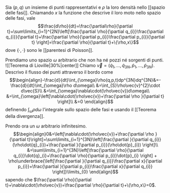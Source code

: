 Sia $(p,q)$ un insieme di punti rappresentativi e $\rho$ la loro densità nello [[spazio delle fasi]]. Chiamando $x$ la funzione che descrive il loro moto nello spazio delle fasi, vale
$$\frac{d\rho}{dt}=\frac{\partial\rho}{\partial t}+\sum\limits_{i=1}^{2N}\left[\frac{\partial \rho}{\partial q_{i}}\frac{\partial q_{i}}{\partial t}+\frac{\partial \rho}{\partial p_{i}}\frac{\partial p_{i}}{\partial t} \right]=\frac{\partial \rho}{\partial t}+\{\rho,x\}$$
dove $\{\cdot,\cdot\}$ sono le [[parentesi di Poisson]].

Prendiamo uno spazio $\omega$ arbitrario che non ha né pozzi né sorgenti di punti.
![[Teorema di Lioville|30%|center]]
Chiamo $\vec{v}=(\dot{q}_{1},\ldots,\dot{q}_{3N},\dot{p}_{1},\ldots,\dot{p}_{3N})$. Descrivo il flusso dei punti attraverso il bordo come
$$\begin{align}-\frac{d}{dt}\int_{\omega}\rho(q,p,t)dp^{3N}dq^{3N}&=- \frac{d}{dt}\int_{\omega}\rho d\omega\\
&=\int_{S}\rho\vec{v}^{2}\cdot d\vec{S}\\
&=\int_{\omega}\nabla\cdot(\rho\vec{v})d\omega\\
&=\int_{\omega}\left[\nabla\cdot(\rho\vec{v})+\frac{\partial \rho }{\partial t} \right]\\
&=0
\end{align}$$
definendo $\int_{\omega}\rho d\omega$ l'integrale sullo spazio delle fasi e usando il [[Teorema della divergenza]].

Prendo ora un $\omega$ arbitrario infinitesimo.
$$\begin{align}0&=\left[\nabla\cdot(\rho\vec{v})+\frac{\partial \rho }{\partial t}\right]=\sum\limits_{i=1}^{3N}\left[\frac{\partial }{\partial q_{i}}(\rho\dot{q}_{i})+\frac{\partial }{\partial p_{i}}(\rho\dot{p}_{i}) \right]\\
&=\sum\limits_{i=1}^{3N}\left[\frac{\partial \rho}{\partial q_{i}}\dot{q}_{i}+\frac{\partial \rho}{\partial p_{i}}\dot{p}_{i} \right] + \rho\underbrace{\left[\frac{\partial }{\partial q_{i}}\frac{\partial x}{\partial p_{i}}+\frac{\partial }{\partial p_{i}}\frac{\partial x}{\partial q_{i}} \right]}\limits_{0}
\end{align}$$
sapendo che $\frac{\partial \rho}{\partial t}+\nabla\cdot(\rho\vec{v})=\frac{\partial \rho}{\partial t}+\{\rho,x\}=0$.